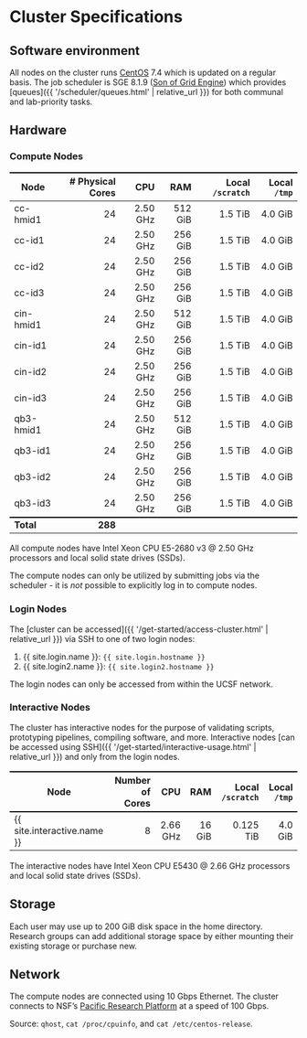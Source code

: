 # Cluster Specifications

## Software environment

All nodes on the cluster runs [CentOS] 7.4 which is updated on a regular basis.
The job scheduler is SGE 8.1.9 ([Son of Grid Engine]) which provides [queues]({{ '/scheduler/queues.html' | relative_url }}) for both communal and lab-priority tasks.


## Hardware

### Compute Nodes

Node      | # Physical Cores |       CPU |      RAM | Local `/scratch` | Local `/tmp` |
----------|-----------------:|----------:|---------:|-----------------:|-------------:|
cc-hmid1  |               24 |  2.50 GHz |  512 GiB |          1.5 TiB |      4.0 GiB |
cc-id1    |               24 |  2.50 GHz |  256 GiB |          1.5 TiB |      4.0 GiB |
cc-id2    |               24 |  2.50 GHz |  256 GiB |          1.5 TiB |      4.0 GiB |
cc-id3    |               24 |  2.50 GHz |  256 GiB |          1.5 TiB |      4.0 GiB |
cin-hmid1 |               24 |  2.50 GHz |  512 GiB |          1.5 TiB |      4.0 GiB |
cin-id1   |               24 |  2.50 GHz |  256 GiB |          1.5 TiB |      4.0 GiB |
cin-id2   |               24 |  2.50 GHz |  256 GiB |          1.5 TiB |      4.0 GiB |
cin-id3   |               24 |  2.50 GHz |  256 GiB |          1.5 TiB |      4.0 GiB |
qb3-hmid1 |               24 |  2.50 GHz |  512 GiB |          1.5 TiB |      4.0 GiB |
qb3-id1   |               24 |  2.50 GHz |  256 GiB |          1.5 TiB |      4.0 GiB |
qb3-id2   |               24 |  2.50 GHz |  256 GiB |          1.5 TiB |      4.0 GiB |
qb3-id3   |               24 |  2.50 GHz |  256 GiB |          1.5 TiB |      4.0 GiB |
**Total** |          **288** |           |          |                  |              |

All compute nodes have Intel Xeon CPU E5-2680 v3 @ 2.50 GHz processors and local solid state drives (SSDs).

The compute nodes can only be utilized by submitting jobs via the scheduler - it is _not_ possible to explicitly log in to compute nodes.


### Login Nodes

The [cluster can be accessed]({{ '/get-started/access-cluster.html' | relative_url }}) via SSH to one of two login nodes:

1. {{ site.login.name  }}: `{{ site.login.hostname }}`
2. {{ site.login2.name }}: `{{ site.login2.hostname }}`

The login nodes can only be accessed from within the UCSF network.


### Interactive Nodes

The cluster has interactive nodes for the purpose of validating scripts, prototyping pipelines, compiling software, and more.  Interactive nodes [can be accessed using SSH]({{ '/get-started/interactive-usage.html' | relative_url }}) and only from the login nodes.

Node                        | Number of Cores |       CPU |      RAM | Local `/scratch` | Local `/tmp` |
----------------------------|----------------:|----------:|---------:|-----------------:|-------------:|
{{ site.interactive.name }} |               8 |  2.66 GHz |   16 GiB |        0.125 TiB |      4.0 GiB |

The interactive nodes have Intel Xeon CPU E5430 @ 2.66 GHz processors and local solid state drives (SSDs).


## Storage

Each user may use up to 200 GiB disk space in the home directory.  Research groups can add additional storage space by either mounting their existing storage or purchase new.


## Network

The compute nodes are connected using 10 Gbps Ethernet.
The cluster connects to NSF’s [Pacific Research Platform] at a speed of 100 Gbps.


Source: `qhost`, `cat /proc/cpuinfo`, and `cat /etc/centos-release`.


<style>
table {
  margin-top: 2ex;
  margin-bottom: 2ex;
}
tr:last-child { border-top: 2px solid #000; }
</style>

[CentOS]: https://www.centos.org/
[Son of Grid Engine]: https://arc.liv.ac.uk/trac/SGE
[Pacific Research Platform]: https://ucsdnews.ucsd.edu/pressrelease/nsf_gives_green_light_to_pacific_research_platform
